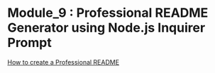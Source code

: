 # Module_9 : Professional README Generator using Node.js Inquirer Prompt

[How to create a Professional README](https://coding-boot-camp.github.io/full-stack/github/professional-readme-guide)

